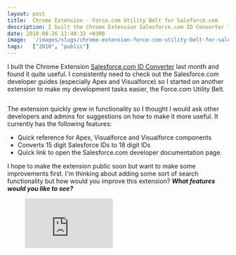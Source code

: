 ```yaml
---
layout: post
title:  Chrome Extension - Force.com Utility Belt for Saleforce.com
description: I built the Chrome Extension Salesforce.com ID Converter last month and found it quite useful. I consistently need to check out the Salesforce.com developer guides (especially Apex and Visualforce) so I started on another extension to make my development tasks easier, the Force.com Utility Belt. The extension quickly grew in functionality so I thought I would ask other developers and admins for suggestions on how to make it more useful. It currently has the following features- * Quick reference 
date: 2010-08-26 11:40:33 +0300
image:  '/images/slugs/chrome-extension-force-com-utility-belt-for-saleforce-com.jpg'
tags:   ["2010", "public"]
---
```

<p>I built the Chrome Extension <a href="/2010/08/01/google-chrome-extension-salesforce-com-id-converter/">Salesforce.com ID Converter</a> last month and found it quite useful. I consistently need to check out the Salesforce.com developer guides (especially Apex and Visualforce) so I started on another extension to make my development tasks easier, the Force.com Utility Belt.</p>
<p><img src="http://res.cloudinary.com/blog-jeffdouglas-com/image/upload/v1401028673/ljigtr3kh9ra3vkxhivg.png" alt="" ></p>
<p>The extension quickly grew in functionality so I thought I would ask other developers and admins for suggestions on how to make it more useful. It currently has the following features:</p>
<ul>
<li>Quick reference for Apex, Visualforce and Visualforce components</li>
<li>Converts 15 digit Salesforce IDs to 18 digit IDs</li>
<li>Quick link to open the Salesforce.com developer documentation page.</li>
</ul>
<p>I hope to make the extension public soon but want to make some improvements first. I'm thinking about adding some sort of search functionality but how would you improve this extension? <strong><em>What features would you like to see?</em></strong></p>
<figure class="kg-card kg-embed-card"><iframe width="200" height="113" src="https://www.youtube.com/embed/YCqEQmCmxiE?feature=oembed" frameborder="0" allow="accelerometer; autoplay; clipboard-write; encrypted-media; gyroscope; picture-in-picture" allowfullscreen></iframe></figure>

